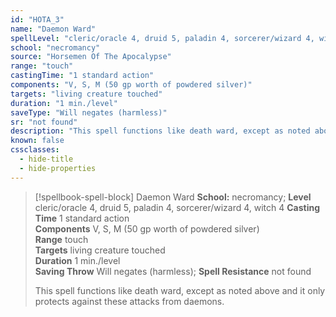 ```yaml
---
id: "HOTA_3"
name: "Daemon Ward"
spellLevel: "cleric/oracle 4, druid 5, paladin 4, sorcerer/wizard 4, witch 4"
school: "necromancy"
source: "Horsemen Of The Apocalypse"
range: "touch"
castingTime: "1 standard action"
components: "V, S, M (50 gp worth of powdered silver)"
targets: "living creature touched"
duration: "1 min./level"
saveType: "Will negates (harmless)"
sr: "not found"
description: "This spell functions like death ward, except as noted above and it only protects against these attacks from daemons."
known: false
cssclasses:
  - hide-title
  - hide-properties
---
```


> [!spellbook-spell-block] Daemon Ward
> **School:** necromancy; **Level** cleric/oracle 4, druid 5, paladin 4, sorcerer/wizard 4, witch 4
> **Casting Time** 1 standard action  
> **Components** V, S, M (50 gp worth of powdered silver)  
> **Range** touch  
> **Targets** living creature touched  
> **Duration** 1 min./level  
> **Saving Throw** Will negates (harmless); **Spell Resistance** not found
> 
> This spell functions like death ward, except as noted above and it only protects against these attacks from daemons.